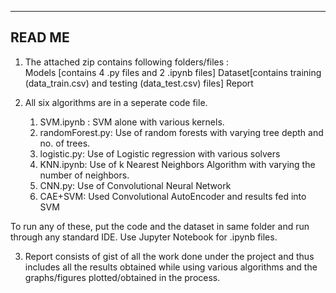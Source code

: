 -------
READ ME
-------
1. The attached zip contains following folders/files :  
    Models [contains 4 .py files and 2 .ipynb files]
    Dataset[contains training (data_train.csv) and testing (data_test.csv) files]
    Report

2. All six algorithms are in a seperate code file.
    1. SVM.ipynb : SVM alone with various kernels.
    2. randomForest.py: Use of random forests with varying tree depth and no. of trees.
    3. logistic.py: Use of Logistic regression with various solvers
    4. KNN.ipynb:  Use of k Nearest Neighbors Algorithm with varying the number of neighbors.
    5. CNN.py: Use of Convolutional Neural Network
    6. CAE+SVM: Used Convolutional AutoEncoder and results fed into SVM

 To run any of these, put the code and the dataset in same folder and run through any standard IDE. Use Jupyter Notebook for .ipynb files.

3. Report consists of gist of all the work done under the project and thus includes all the results obtained while using various algorithms and the graphs/figures plotted/obtained in the process.
